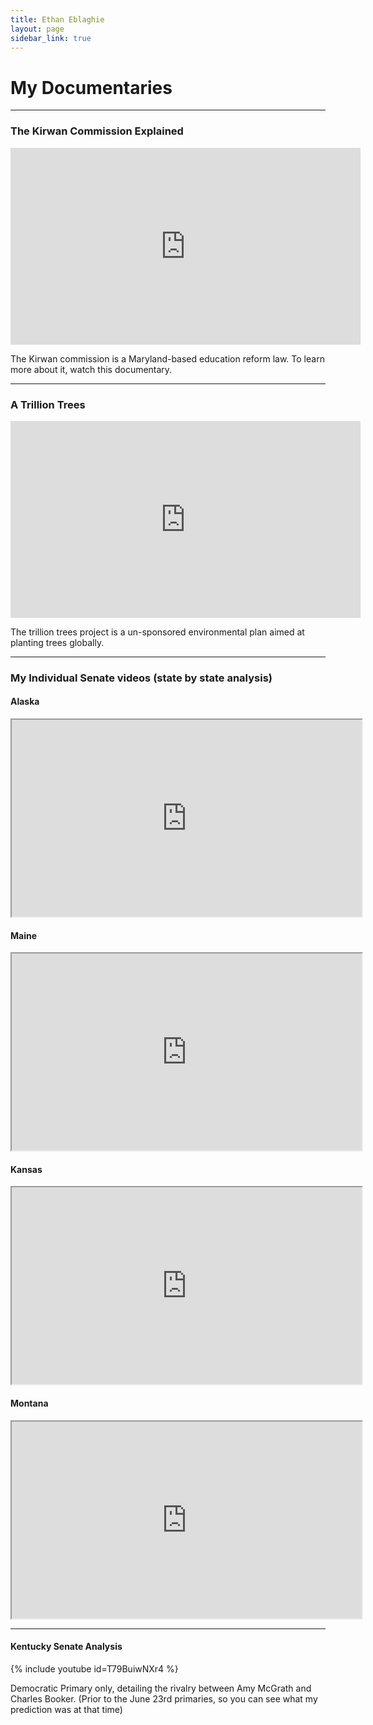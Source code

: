 ```yaml
---
title: Ethan Eblaghie
layout: page
sidebar_link: true
---
```


# My Documentaries

---

### The Kirwan Commission Explained

<iframe width="560" height="315" src="https://www.youtube.com/embed/aCJu1QyjfXo" frameborder="0" allow="accelerometer; encrypted-media; gyroscope; picture-in-picture" allowfullscreen></iframe>

The Kirwan commission is a Maryland-based education reform law. To learn more about it, watch this documentary.

---

### A Trillion Trees

<iframe width="560" height="315" src="https://www.youtube.com/embed/IflfYdC0D-k" frameborder="0" allow="accelerometer; autoplay; encrypted-media; gyroscope; picture-in-picture" allowfullscreen></iframe>

The trillion trees project is a un-sponsored environmental plan aimed at planting trees globally.

---

<!-- # My Senate Election Videos

{% include row %} {% include column %}

{% include youtube id="KtFrI9OE_9k" %}

{% include endsection %} {% include column %}

**Full Senate Election Videos**

<- US Senate Predictions 2020

JHK Senate Predictions 2020 ->

{% include endsection %} {% include column %}

{% include youtube id="FSGVNGFD3Pw"}

{% include endsection %} {% include endsection %}-->

### My Individual Senate videos (state by state analysis)

#### Alaska

<iframe width=560 height=315 src="https://www.youtube.com/embed/CA4WDBgO6A0" gesture="media"  allow="encrypted-media" allowfullscreen></iframe>

#### Maine

<iframe width=560 height=315 src="https://www.youtube.com/embed/9UdkklilQRo" gesture="media"  allow="encrypted-media" allowfullscreen></iframe>

#### Kansas

<iframe width=560 height=315 src="https://www.youtube.com/embed/zRBZl4ZJXyk" gesture="media"  allow="encrypted-media" allowfullscreen></iframe>

#### Montana

<iframe width=560 height=315 src="https://www.youtube.com/embed/0t7hG-0YrDk" gesture="media"  allow="encrypted-media" allowfullscreen></iframe>

---

#### Kentucky Senate Analysis

{% include youtube id=T79BuiwNXr4 %}

Democratic Primary only, detailing the rivalry between Amy McGrath and Charles Booker. (Prior to the June 23rd primaries, so you can see what my prediction was at that time)